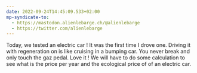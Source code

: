 ```yaml
---
date: 2022-09-24T14:45:09.533+02:00
mp-syndicate-to:
  - https://mastodon.alienlebarge.ch/@alienlebarge
  - https://twitter.com/alienlebarge
---
```

Today, we tested an electric car ! It was the first time I drove one. Driving it with regeneration on is like cruising in a bumping car. You never break and only touch the gaz pedal. Love it ! 
We will have to do some calculation to see what is the price per year and the ecological price of of an electric car.
